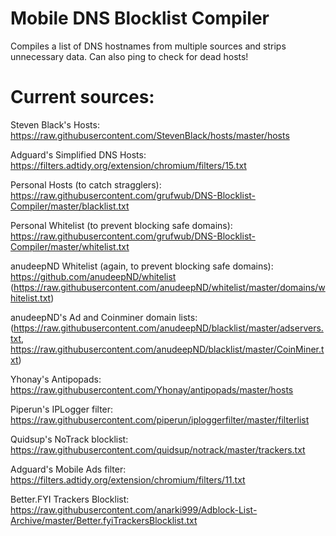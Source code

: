 # Mobile DNS Blocklist Compiler
Compiles a list of DNS hostnames from multiple sources and strips unnecessary data. Can also ping to check for dead hosts!

# Current sources:

Steven Black's Hosts: https://raw.githubusercontent.com/StevenBlack/hosts/master/hosts

Adguard's Simplified DNS Hosts: https://filters.adtidy.org/extension/chromium/filters/15.txt

Personal Hosts (to catch stragglers): https://raw.githubusercontent.com/grufwub/DNS-Blocklist-Compiler/master/blacklist.txt

Personal Whitelist (to prevent blocking safe domains): https://raw.githubusercontent.com/grufwub/DNS-Blocklist-Compiler/master/whitelist.txt

anudeepND Whitelist (again, to prevent blocking safe domains): https://github.com/anudeepND/whitelist (https://raw.githubusercontent.com/anudeepND/whitelist/master/domains/whitelist.txt)

anudeepND's Ad and Coinminer domain lists: (https://raw.githubusercontent.com/anudeepND/blacklist/master/adservers.txt,
https://raw.githubusercontent.com/anudeepND/blacklist/master/CoinMiner.txt)

Yhonay's Antipopads: https://raw.githubusercontent.com/Yhonay/antipopads/master/hosts

Piperun's IPLogger filter: https://raw.githubusercontent.com/piperun/iploggerfilter/master/filterlist

Quidsup's NoTrack blocklist: https://raw.githubusercontent.com/quidsup/notrack/master/trackers.txt

Adguard's Mobile Ads filter: https://filters.adtidy.org/extension/chromium/filters/11.txt

Better.FYI Trackers Blocklist: https://raw.githubusercontent.com/anarki999/Adblock-List-Archive/master/Better.fyiTrackersBlocklist.txt
